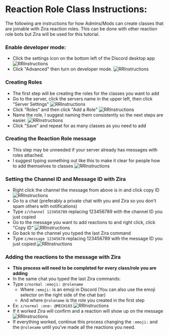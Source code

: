 # Reaction Role Class Instructions:
The following are instructions for how Admins/Mods can create classes that are joinable with Zira reaction roles. This can be done with other reaction role bots but Zira will be used for this tutorial.

### Enable developer mode:
   * Click the settings icon on the bottom left of the Discord desktop app
![RRInstructions](https://raw.githubusercontent.com/TrevorSLong/CamTheRam-Discord/main/ClassReactionRoleInstructions/1.PNG)
   * Click "Advanced" then turn on developer mode.
![RRInstructions](https://raw.githubusercontent.com/TrevorSLong/CamTheRam-Discord/main/ClassReactionRoleInstructions/2.PNG)

### Creating Roles
   * The first step will be creating the roles for the classes you want to add
   * Go to the server, click the servers name in the upper left, then click "Server Settings"
![RRInstructions](https://raw.githubusercontent.com/TrevorSLong/CamTheRam-Discord/main/ClassReactionRoleInstructions/3.PNG)
   * Click "Roles" and then click "Add a Role"
![RRInstructions](https://raw.githubusercontent.com/TrevorSLong/CamTheRam-Discord/main/ClassReactionRoleInstructions/4.PNG)
   * Name the role, I suggest naming them consistently so the next steps are easier.
![RRInstructions](https://raw.githubusercontent.com/TrevorSLong/CamTheRam-Discord/main/ClassReactionRoleInstructions/5.PNG)
   * Click "Save" and repeat for as many classes as you need to add

### Creating the Reaction Role message
   * This step may be unneeded if your server already has messages with roles attached.
   * I suggest typing something out like this to make it clear for people how to add themselves to classes
![RRInstructions](https://raw.githubusercontent.com/TrevorSLong/CamTheRam-Discord/main/ClassReactionRoleInstructions/6.PNG)

### Setting the Channel ID and Message ID with Zira
   * Right click the channel the message from above is in and click copy ID
![RRInstructions](https://raw.githubusercontent.com/TrevorSLong/CamTheRam-Discord/main/ClassReactionRoleInstructions/7.PNG)
   * Go to a chat (preferably a private chat with you and Zira so you don't spam others with notifications)
   * Type `z/channel 123456789` replacing 123456789 with the channel ID you just copied
   * Go to the message you want to add reactions to and right click, click "Copy ID"
![RRInstructions](https://raw.githubusercontent.com/TrevorSLong/CamTheRam-Discord/main/ClassReactionRoleInstructions/8.PNG)
   * Go back to the channel you typed the last Zira command
   * Type `z/message 12345678` replacing 123456789 with the message ID you just copied
![RRInstructions](https://raw.githubusercontent.com/TrevorSLong/CamTheRam-Discord/main/ClassReactionRoleInstructions/9.PNG)

### Adding the reactions to the message with Zira
   * **This process will need to be completed for every class/role you are adding**
   * In the same chat you typed the last Zira commands:
   * Type `z/normal :emoji: @rolename`
      * Where `:emoji:` is an emoji in Discord (You can also use the emoji selector on the right side of the chat bar)
      * And where `@rolename` is the role you created in the first step
   * Ex: `z/normal :one: @MECH103`
![RRInstructions](https://raw.githubusercontent.com/TrevorSLong/CamTheRam-Discord/main/ClassReactionRoleInstructions/10.PNG)
   * If it worked Zira will confirm and a reaction will show up on the message
![RRInstructions](https://raw.githubusercontent.com/TrevorSLong/CamTheRam-Discord/main/ClassReactionRoleInstructions/11.PNG)
   * If everything worked, continue this process changing the `:emoji:` and the `@rolename` until you've made all the reactions you need.
